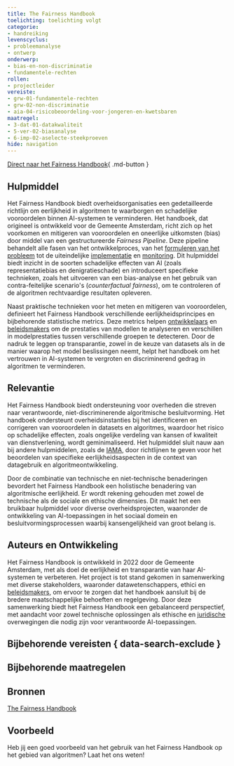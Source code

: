 ```yaml
---
title: The Fairness Handbook
toelichting: toelichting volgt
categorie: 
- handreiking
levenscyclus:
- probleemanalyse
- ontwerp
onderwerp:
- bias-en-non-discriminatie
- fundamentele-rechten
rollen:
- projectleider
vereiste:
- grw-01-fundamentele-rechten
- grw-02-non-discriminatie
- aia-04-risicobeoordeling-voor-jongeren-en-kwetsbaren
maatregel:
- 3-dat-01-datakwaliteit
- 5-ver-02-biasanalyse
- 6-imp-02-aselecte-steekproeven
hide: navigation
---
```


<!-- tags -->

[Direct naar het Fairness Handbook](https://openresearch.amsterdam/en/page/87589/the-fairness-handbook){ .md-button }

## Hulpmiddel
Het Fairness Handbook biedt overheidsorganisaties een gedetailleerde richtlijn om eerlijkheid in algoritmen te waarborgen en schadelijke vooroordelen binnen AI-systemen te verminderen. Het handboek, dat origineel is ontwikkeld voor de Gemeente Amsterdam, richt zich op het voorkomen en mitigeren van vooroordelen en oneerlijke uitkomsten (bias) door middel van een gestructureerde _Fairness Pipeline_. Deze pipeline behandelt alle fasen van het ontwikkelproces, van het [formuleren van het probleem](../../levenscyclus/probleemanalyse.md) tot de uiteindelijke [implementatie](../../levenscyclus/implementatie.md) en [monitoring](../../levenscyclus/monitoring-en-beheer.md). Dit hulpmiddel biedt inzicht in de soorten schadelijke effecten van AI (zoals representatiebias en denigratieschade) en introduceert specifieke technieken, zoals het uitvoeren van een bias-analyse en het gebruik van contra-feitelijke scenario's (_counterfactual fairness_), om te controleren of de algoritmen rechtvaardige resultaten opleveren.

Naast praktische technieken voor het meten en mitigeren van vooroordelen, definieert het Fairness Handbook verschillende eerlijkheidsprincipes en bijbehorende statistische metrics. Deze metrics helpen [ontwikkelaars](../../rollen/ontwikkelaar.md) en [beleidsmakers](../../rollen/beleid-en-advies.md) om de prestaties van modellen te analyseren en verschillen in modelprestaties tussen verschillende groepen te detecteren. Door de nadruk te leggen op transparantie, zowel in de keuze van datasets als in de manier waarop het model beslissingen neemt, helpt het handboek om het vertrouwen in AI-systemen te vergroten en discriminerend gedrag in algoritmen te verminderen.

## Relevantie
Het Fairness Handbook biedt ondersteuning voor overheden die streven naar verantwoorde, niet-discriminerende algoritmische besluitvorming. Het handboek ondersteunt overheidsinstanties bij het identificeren en corrigeren van vooroordelen in datasets en algoritmes, waardoor het risico op schadelijke effecten, zoals ongelijke verdeling van kansen of kwaliteit van dienstverlening, wordt geminimaliseerd. Het hulpmiddel sluit nauw aan bij andere hulpmiddelen, zoals de [IAMA](IAMA.md), door richtlijnen te geven voor het beoordelen van specifieke eerlijkheidsaspecten in de context van datagebruik en algoritmeontwikkeling.

Door de combinatie van technische en niet-technische benaderingen bevordert het Fairness Handbook een holistische benadering van algoritmische eerlijkheid. Er wordt rekening gehouden met zowel de technische als de sociale en ethische dimensies. Dit maakt het een bruikbaar hulpmiddel voor diverse overheidsprojecten, waaronder de ontwikkeling van AI-toepassingen in het sociaal domein en besluitvormingsprocessen waarbij kansengelijkheid van groot belang is.

## Auteurs en Ontwikkeling
Het Fairness Handbook is ontwikkeld in 2022 door de Gemeente Amsterdam, met als doel de eerlijkheid en transparantie van haar AI-systemen te verbeteren. Het project is tot stand gekomen in samenwerking met diverse stakeholders, waaronder datawetenschappers, ethici en [beleidsmakers](../../rollen/beleid-en-advies.md), om ervoor te zorgen dat het handboek aansluit bij de bredere maatschappelijke behoeften en regelgeving. Door deze samenwerking biedt het Fairness Handbook een gebalanceerd perspectief, met aandacht voor zowel technische oplossingen als ethische en [juridische](../../rollen/jurist.md) overwegingen die nodig zijn voor verantwoorde AI-toepassingen.

## Bijbehorende vereisten { data-search-exclude }

<!-- list_vereisten_on_maatregelen_page -->

## Bijbehorende maatregelen

<!-- list_maatregelen_on_hulpmiddelen_page -->


## Bronnen
[The Fairness Handbook](https://openresearch.amsterdam/en/page/87589/the-fairness-handbook)

## Voorbeeld

Heb jij een goed voorbeeld van het gebruik van het Fairness Handbook op het gebied van algoritmen? Laat het ons weten!